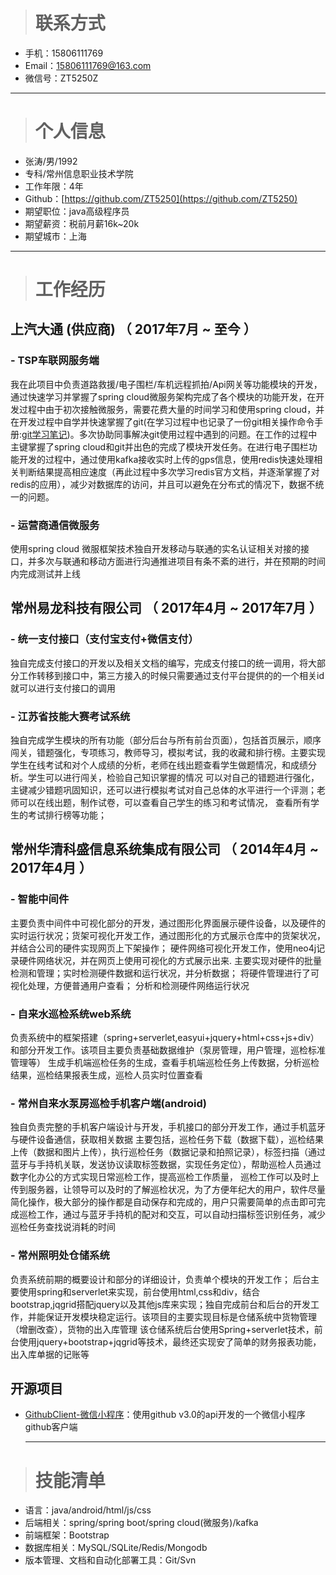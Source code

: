 
> # 联系方式

- 手机：15806111769
- Email：15806111769@163.com
- 微信号：ZT5250Z

---

> # 个人信息

 - 张涛/男/1992 
 - 专科/常州信息职业技术学院 
 - 工作年限：4年
 - Github：[https://github.com/ZT5250](https://github.com/ZT5250)
 - 期望职位：java高级程序员
 - 期望薪资：税前月薪16k~20k
 - 期望城市：上海
 
---

> # 工作经历

## 上汽大通 (供应商) （ 2017年7月 ~ 至今 ）

### - TSP车联网服务端

我在此项目中负责道路救援/电子围栏/车机远程抓拍/Api网关等功能模块的开发，通过快速学习并掌握了spring cloud微服务架构完成了各个模块的功能开发，在开发过程中由于初次接触微服务，需要花费大量的时间学习和使用spring cloud，并在开发过程中自学并快速掌握了git(在学习过程中也记录了一份git相关操作命令手册:[git学习笔记](https://github.com/ZT5250/gitLearning))。多次协助同事解决git使用过程中遇到的问题。在工作的过程中主键掌握了spring cloud和git并出色的完成了模块开发任务。在进行电子围栏功能开发的过程中，通过使用kafka接收实时上传的gps信息，使用redis快速处理相关判断结果提高相应速度（再此过程中多次学习redis官方文档，并逐渐掌握了对redis的应用），减少对数据库的访问，并且可以避免在分布式的情况下，数据不统一的问题。


### - 运营商通信微服务
使用spring cloud 微服框架技术独自开发移动与联通的实名认证相关对接的接口，并多次与联通和移动方面进行沟通推进项目有条不紊的进行，并在预期的时间内完成测试并上线

  
## 常州易龙科技有限公司 （ 2017年4月 ~ 2017年7月 ）

### - 统一支付接口（支付宝支付+微信支付）
独自完成支付接口的开发以及相关文档的编写，完成支付接口的统一调用，将大部分工作转移到接口中，第三方接入的时候只需要通过支付平台提供的的一个相关id就可以进行支付接口的调用


### - 江苏省技能大赛考试系统
独自完成学生模块的所有功能（部分后台与所有前台页面），包括首页展示，顺序闯关，错题强化，专项练习，教师导习，模拟考试，我的收藏和排行榜。主要实现学生在线考试和对个人成绩的分析，老师在线出题查看学生做题情况，和成绩分析。学生可以进行闯关，检验自己知识掌握的情况 可以对自己的错题进行强化，主键减少错题巩固知识，还可以进行模拟考试对自己总体的水平进行一个评测；老师可以在线出题，制作试卷，可以查看自己学生的练习和考试情况， 查看所有学生的考试排行榜等功能；

## 常州华清科盛信息系统集成有限公司 （ 2014年4月 ~ 2017年4月 ）

### - 智能中间件
主要负责中间件中可视化部分的开发，通过图形化界面展示硬件设备，以及硬件的实时运行状况；货架可视化开发工作，通过图形化的方式展示仓库中的货架状况，并结合公司的硬件实现网页上下架操作； 硬件网络可视化开发工作，使用neo4j记录硬件网络状况，并在网页上使用可视化的方式展示出来.
主要实现对硬件的批量检测和管理；实时检测硬件数据和运行状况，并分析数据； 将硬件管理进行了可视化处理，方便普通用户查看； 分析和检测硬件网络运行状况


### - 自来水巡检系统web系统
负责系统中的框架搭建（spring+serverlet,easyui+jquery+html+css+js+div）和部分开发工作。该项目主要负责基础数据维护（泵房管理，用户管理，巡检标准管理等） 生成手机端巡检任务的生成，查看手机端巡检任务上传数据，分析巡检结果，巡检结果报表生成，巡检人员实时位置查看

### - 常州自来水泵房巡检手机客户端(android)
独自负责完整的手机客户端设计与开发，手机接口的部分开发工作，通过手机蓝牙与硬件设备通信，获取相关数据 主要包括，巡检任务下载（数据下载），巡检结果上传（数据和图片上传），执行巡检任务（数据记录和拍照记录），标签扫描（通过蓝牙与手持机关联，发送协议读取标签数据，实现任务定位），帮助巡检人员通过数字化办公的方式实现日常巡检工作，提高巡检工作质量， 巡检工作可以及时上传到服务器，让领导可以及时的了解巡检状况，为了方便年纪大的用户，软件尽量简化操作，极大部分的操作都是自动保存和完成的，用户只需要简单的点击即可完成巡检工作，通过与蓝牙手持机的配对和交互，可以自动扫描标签识别任务，减少巡检任务查找说消耗的时间

### - 常州照明处仓储系统
  负责系统前期的概要设计和部分的详细设计，负责单个模块的开发工作； 后台主要使用spring和serverlet来实现，前台使用html,css和div，结合bootstrap,jqgrid搭配jquery以及其他js库来实现；独自完成前台和后台的开发工作，并能保证开发模块稳定运行。该项目的主要实现目标是仓储系统中货物管理（增删改查），货物的出入库管理 该仓储系统后台使用Spring+serverlet技术，前台使用jquery+bootstrap+jqgrid等技术，最终还实现安了简单的财务报表功能，出入库单据的记账等

## 开源项目

  - [GithubClient-微信小程序](https://github.com/ZT5250/GitHubClient)：使用github v3.0的api开发的一个微信小程序github客户端
 
    ---
    
> # 技能清单

- 语言：java/android/html/js/css
- 后端相关：spring/spring boot/spring cloud(微服务)/kafka 
- 前端框架：Bootstrap
- 数据库相关：MySQL/SQLite/Redis/Mongodb
- 版本管理、文档和自动化部署工具：Git/Svn
      
    
